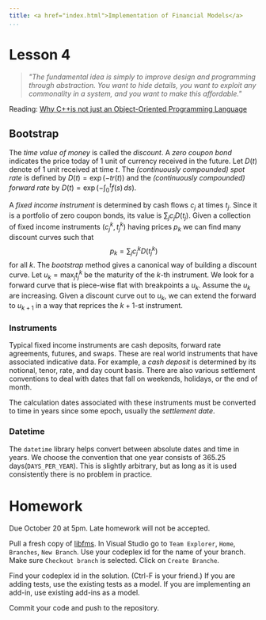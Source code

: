 ```yaml
---
title: <a href="index.html">Implementation of Financial Models</a>
...
```


# Lesson 4

> <i>"The fundamental idea is simply to improve design and programming
through abstraction.  You want to hide details, you want to exploit any
commonality in a system, and you want to make this affordable."</i>

Reading: [Why C++is not just an Object-Oriented Programming Language](http://www.stroustrup.com/oopsla.pdf)

## Bootstrap

The _time value of money_ is called the _discount_. A _zero coupon bond_
indicates the price today of 1 unit of currency received in the future.
Let $D(t)$ denote of 1 unit received at time $t$. The _(continuously
compounded) spot rate_ is defined by $D(t) = \exp(-tr(t))$ and the
_(continuously compounded) forward rate_ by $D(t) = \exp(-\int_0^t f(s)\,ds)$.

A _fixed income instrument_
is determined by cash flows $c_j$ at times $t_j$.
Since it is a portfolio of zero
coupon bonds, its value is $\sum_j c_j D(t_j)$.
Given a collection of fixed income instruments $(c_j^k, t_j^k)$ having
prices $p_k$ we can find many discount curves such that
$$
    p_k = \sum_j c_j^k D(t_j^k)
$$
for all $k$. The _bootstrap_ method gives a canonical way of building
a discount curve. Let $u_k = \max_j t_j^k$ be the maturity of the
$k$-th instrument. We look for a forward curve that is piece-wise flat
with breakpoints a $u_k$. Assume the $u_k$ are increasing. Given
a discount curve out to $u_k$, we can extend the forward to $u_{k+1}$
in a way that reprices the $k+1$-st instrument.

### Instruments
Typical fixed income instruments are cash deposits, forward rate agreements,
futures, and swaps. These are real world instruments that have associated
indicative data. For example, a _cash deposit_ is determined by its
notional, tenor, rate, and day count basis. There are also various
settlement conventions to deal with dates that fall on weekends,
holidays, or the end of month.

The calculation dates associated with these instruments must be converted
to time in years since some epoch, usually the _settlement date_.

### Datetime
The `datetime` library helps convert between absolute dates and
time in years. We choose the convention that one year consists
of 365.25 days(`DAYS_PER_YEAR`). This is slightly arbitrary, but
as long as it is used consistently there is no problem in practice.

# Homework

Due October 20 at 5pm. Late homework will not be accepted.

Pull a fresh copy of [libfms](https://git01.codeplex.com/libfms).
In Visual Studio go to `Team Explorer`, `Home`, `Branches`, `New Branch`.
Use your codeplex id for the name of your branch.
Make sure `Checkout branch` is selected.
Click on `Create Branche`.

Find your codeplex id in the solution. (Ctrl-F is your friend.)
If you are adding tests, use the existing tests as a model.
If you are implementing an add-in, use existing add-ins as a model.

Commit your code and push to the repository. 

